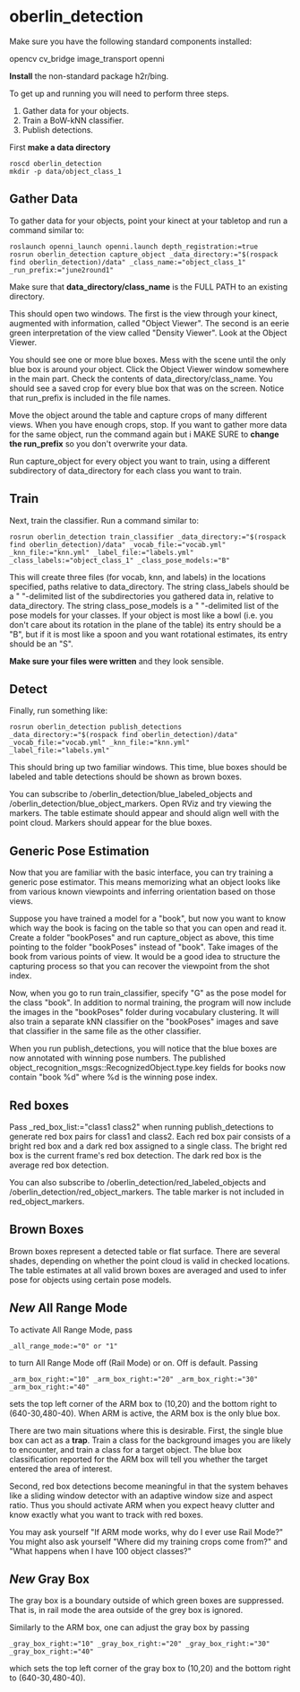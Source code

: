 # oberlin_detection


Make sure you have the following standard components installed:

opencv
cv_bridge
image_transport
openni

**Install** the non-standard package h2r/bing.

To get up and running you will need to perform three steps.

1. Gather data for your objects.
2. Train a BoW-kNN classifier.
3. Publish detections.

First **make a data directory**
```
roscd oberlin_detection
mkdir -p data/object_class_1
```

## Gather Data

To gather data for your objects, point your kinect at your tabletop and run a command similar to:
```
roslaunch openni_launch openni.launch depth_registration:=true
rosrun oberlin_detection capture_object _data_directory:="$(rospack find oberlin_detection)/data" _class_name:="object_class_1" _run_prefix:="june2round1"
```
Make sure that **data_directory/class_name** is the FULL PATH to an existing directory.

This should open two windows. The first is the view through your kinect, augmented with information, called "Object Viewer". 
The second is an eerie green interpretation of the view called "Density Viewer". Look at the Object Viewer.

You should see one or more blue boxes. Mess with the scene until the only blue box is around your object. Click the Object Viewer
window somewhere in the main part. Check the contents of data_directory/class_name. You should see a saved crop for every
blue box that was on the screen. Notice that run_prefix is included in the file names.

Move the object around the table and capture crops of many different views. When you have enough crops, stop. If you want to
gather more data for the same object, run the command again but i
MAKE SURE to **change the run_prefix** so you don't overwrite your data.

Run capture_object for every object you want to train, using a different subdirectory of data_directory for each class
you want to train.

## Train

Next, train the classifier. Run a command similar to:
```
rosrun oberlin_detection train_classifier _data_directory:="$(rospack find oberlin_detection)/data" _vocab_file:="vocab.yml" _knn_file:="knn.yml" _label_file:="labels.yml" _class_labels:="object_class_1" _class_pose_models:="B"
```
This will create three files (for vocab, knn, and labels) in the locations specified, paths relative to data_directory. The string
class_labels should be a " "-delimited list of the subdirectories you gathered data in, relative to data_directory. The string
class_pose_models is a " "-delimited list of the pose models for your classes. If your object is most like a bowl (i.e. you don't
care about its rotation in the plane of the table) its entry should be a "B", but if it is most like a spoon and you want
rotational estimates, its entry should be an "S".

**Make sure your files were written** and they look sensible.

## Detect

Finally, run something like:
```
rosrun oberlin_detection publish_detections _data_directory:="$(rospack find oberlin_detection)/data" _vocab_file:="vocab.yml" _knn_file:="knn.yml" _label_file:="labels.yml"
```
This should bring up two familiar windows. This time, blue boxes should be labeled and table detections should be shown as brown
boxes.

You can subscribe to /oberlin_detection/blue_labeled_objects and /oberlin_detection/blue_object_markers. 
Open RViz and try viewing the markers. The table estimate should appear and should align well with 
the point cloud. Markers should appear for the blue boxes.

## Generic Pose Estimation

Now that you are familiar with the basic interface, you can try training a generic pose estimator. This means memorizing what
an object looks like from various known viewpoints and inferring orientation based on those views.

Suppose you have trained a model for a "book", but now you want to know which way the book is facing on the table so that you
can open and read it. Create a folder "bookPoses" and run capture_object as above, this time pointing to the folder "bookPoses"
instead of "book". Take images of the book from various points of view. It would be a good idea to structure the capturing process
so that you can recover the viewpoint from the shot index.

Now, when you go to run train_classifier, specify "G" as the pose model for the class "book". In addition to normal training, the
program will now include the images in the "bookPoses" folder during vocabulary clustering. It will also train a separate kNN
classifier on the "bookPoses" images and save that classifier in the same file as the other classifier.

When you run publish_detections, you will notice that the blue boxes are now annotated with winning pose numbers. The published
object_recognition_msgs::RecognizedObject.type.key fields for books now contain "book %d" where %d is the winning pose index. 

## Red boxes

Pass _red_box_list:="class1 class2" when running publish_detections to generate red box pairs for class1 and class2.
Each red box pair consists of a bright red box and a dark red box assigned to a single class. The bright red box is the
current frame's red box detection. The dark red box is the average red box detection.

You can also subscribe to /oberlin_detection/red_labeled_objects and /oberlin_detection/red_object_markers. The
table marker is not included in red_object_markers.

## Brown Boxes

Brown boxes represent a detected table or flat surface. There are several shades, depending on
whether the point cloud is valid in checked locations. The table estimates at all valid brown
boxes are averaged and used to infer pose for objects using certain pose models.


## *New* All Range Mode

To activate All Range Mode, pass 
```
_all_range_mode:="0" or "1" 
```
to turn All Range Mode off (Rail Mode) or on. Off is default. Passing
```
_arm_box_right:="10" _arm_box_right:="20" _arm_box_right:="30" _arm_box_right:="40" 
```
sets the top left corner of the ARM box to (10,20) and the bottom right to (640-30,480-40).
When ARM is active, the ARM box is the only blue box.

There are two main situations where this is desirable. First, the single blue box can act
as a **trap**.  Train a class for the background images you are likely to encounter, and
train a class for a target object.  The blue box classification reported for the ARM box
will tell you whether the target entered the area of interest.

Second, red box detections become meaningful in that the system behaves like a sliding 
window detector with an adaptive window size and aspect ratio. Thus you should activate 
ARM when you expect heavy clutter and know exactly what you want to track with red boxes.

You may ask yourself "If ARM mode works, why do I ever use Rail Mode?" You might also ask
yourself "Where did my training crops come from?" and "What happens when I have 100 object
classes?"

## *New* Gray Box

The gray box is a boundary outside of which green boxes are suppressed. That is,
in rail mode the area outside of the grey box is ignored.

Similarly to the ARM box, one can adjust the gray box by passing
```
_gray_box_right:="10" _gray_box_right:="20" _gray_box_right:="30" _gray_box_right:="40" 
```
which sets the top left corner of the gray box to (10,20) and the bottom right to (640-30,480-40).



